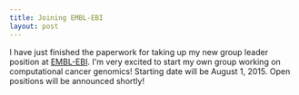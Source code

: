 ```yaml
---
title: Joining EMBL-EBI
layout: post
---
```


I have just finished the paperwork for taking up my new group leader position at [EMBL-EBI](http://www.ebi.ac.uk/). I'm very excited to start my own group working on 
computational cancer genomics! Starting date will be August 1, 2015. Open positions will be announced shortly! 